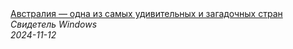 <!--2024-11-12 16:32:27-->
<div class="yb">
  <a class="nodecor" href="/posts.html?tajny/avstraliya_odna_iz_samyh_udivitelnyh_i_zagadochnyh_stran">
    <img class="preview" data-videoid="xx3TB71xZoI" src="https://i1.ytimg.com/vi/xx3TB71xZoI/hqdefault.jpg" align="middle" alt="">
  </a>
  <div class="inlbl text">
    <a class="nodecor" href="/posts.html?tajny/avstraliya_odna_iz_samyh_udivitelnyh_i_zagadochnyh_stran">Австралия — одна из самых удивительных и загадочных стран</a><br>
    <i class="smaller2">Свидетель Windows</i><br>
    <i class="smaller3">2024-11-12</i>
  </div>
</div>
